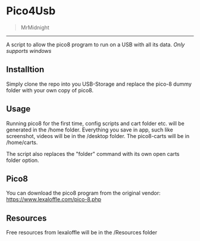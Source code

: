 # Pico4Usb
> MrMidnight
--------

A script to allow the pico8 program to run on a USB with all its data.
*Only supports windows*

## Installtion
Simply clone the repo into you USB-Storage and replace the pico-8 dummy folder with your own copy of pico8.

## Usage
Running pico8 for the first time, config scripts and cart folder etc. will be generated in the /home folder. Everything you save in app, such like screenshot, videos will be in the /desktop folder. The pico8-carts will be in /home/carts.

The script also replaces the "folder" command with its own open carts folder option. 
## Pico8
You can download the pico8 program from the original vendor: https://www.lexaloffle.com/pico-8.php

## Resources
Free resources from lexaloffle will be in the /Resources folder
